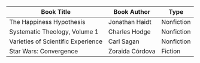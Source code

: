 | Book Title | Book Author | Type
| ------------- | -------------- | --- 
| The Happiness Hypothesis | Jonathan Haidt | Nonfiction
| Systematic Theology, Volume 1 | Charles Hodge | Nonfiction
| Varieties of Scientific Experience | Carl Sagan | Nonfiction
| Star Wars: Convergence | Zoraida Córdova | Fiction
